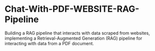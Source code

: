 # Chat-With-PDF-WEBSITE-RAG-Pipeline
Building a RAG pipeline that interacts with data scraped from websites, implementing a Retrieval-Augmented Generation (RAG) pipeline for interacting with data from a PDF document.
